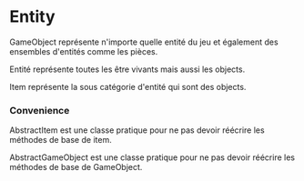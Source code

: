 # Entity

GameObject représente n'importe quelle entité du jeu et également
des ensembles d'entités comme les pièces.

Entité représente toutes les être vivants mais aussi les objects.

Item représente la sous catégorie d'entité qui sont des objects.

### Convenience

AbstractItem est une classe pratique pour ne pas devoir réécrire
les méthodes de base de item.

AbstractGameObject est une classe pratique pour ne pas devoir réécrire
les méthodes de base de GameObject.
